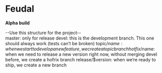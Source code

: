 Feudal
======
<b>Alpha build</b>


--Use this structure for the project--
<br/>
master: only for release
devel: this is the development branch. This one should always work (tests can’t be broken)
topic/$name: when we start to develop a new feature, we create a topic branch
hotfix/$name: when we need to release a new version right now, without merging devel before, we create a hofrix branch
release/$version: when we’re ready to ship, we create a new branch
